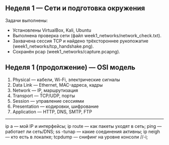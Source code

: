## Неделя 1 — Сети и подготовка окружения

Задачи выполнены:
- Установлены VirtualBox, Kali, Ubuntu
- Выполнена проверка сети (файл week1_networks/network_check.txt).
- Захвачена сессия TCP и найдено трёхстороннее рукопожатие (week1_networks/tcp_handshake.png).
- Сохранён pcap (week1_networks/capture.pcapng).

## Неделя 1 (продолжение) — OSI модель

1. Physical — кабели, Wi-Fi, электрические сигналы
2. Data Link — Ethernet, MAC-адреса, кадры
3. Network — IP, маршрутизация
4. Transport — TCP/UDP, порты
5. Session — управление сессиями
6. Presentation — кодировки, шифрование
7. Application — HTTP, DNS, SMTP, FTP
-----------------------------------------
ip a — мой IP и интерфейсы;
ip route — как пакеты уходят в сеть;
ping — работает ли сеть/DNS;
ss -tunap — какие соединения активны;
ip neigh — кто есть в локалке;
tcpdump — снифинг на уровне консоли //-i;
